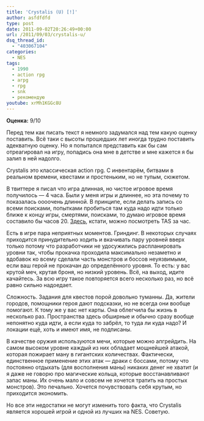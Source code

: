 ```yaml
---
title: 'Crystalis (U) [!]'
author: asfdfdfd
type: post
date: 2011-09-02T20:26:49+00:00
url: /2011/09/03/crystalis-u/
dsq_thread_id:
  - "403067104"
categories:
  - NES
tags:
  - 1990
  - action rpg
  - arpg
  - rpg
  - snk
  - рекомендую
youtube: xrMh1KGGc8U
---
```

**Оценка:** 9/10

Перед тем как писать текст я немного задумался над тем какую оценку поставить. Всё таки с высоты прошедших лет иногда трудно поставить адекватную оценку. Но я попытался представить как бы сам отреагировал на игру, попадись она мне в детстве и мне кажется я бы залип в ней надолго.

Crystalis это классическая action rpg. С инвентарём, битвами в реальном времени, квестами и простеньким, но не тупым, сюжетом. 

В твиттере я писал что игра длинная, но чистое игровое время получилось — 4 часа. Были у меня игры и длиннее, но эта почему то показалась оооочень длинной. В принципе, если делать запись со всеми поисками, попытками пробиться там куда надо идти только ближе к концу игры, смертями, поисками, то думаю игровое время составило бы часов 20. [Здесь](http://www.youtube.com/watch?v=v_BBEyzee5w), кстати, можно посмотреть TAS за час.

Есть в игре пара неприятных моментов. Гриндинг. В некоторых случаях приходится принудительно ходить и вкачивать пару уровней вверх только потому что разработчики не удосужились распланировать уровни так, чтобы прокачка проходила максимально незаметно и вдобавок ко всему сделали часть монстров и боссов неуязвимыми, если ваш герой не прокачан до определённого уровня. То есть: у вас крутой меч, крутая броня, но низкий уровень. Всё, на выход, идите качайтесь. За всю игру такое повторяется всего несколько раз, но всё равно сильно надоедает.

Сложность. Задания для квестов порой довольно туманны. Да, жители городов, помощники героя дают подсказки, но не всегда они вообще помогают. К тому же у вас нет карты. Она облегчила бы жизнь в несколько раз. Пространства здесь обширные и обычно сразу вообще непонятно куда идти, а если куда то забрёл, то туда ли куда надо? И локации ещё, хоть и имеют имя, не подписаны.

В качестве оружия используются мечи, которые можно апгрейдить. На самом высоком уровне каждый из них обладает мощнейшей атакой, которая пожирает ману в гигантских количествах. Фактически, единственное применение этих атак — драки с боссами, потому что постоянно отдыхать (для восполнения маны) никаких денег не хватит (и я даже не говорю про магические кольца, которые восстанавливают запас маны. Их очень мало и совсем не хочется тратить на простых монстров). Это печально. Хочется почувствовать себя крутым, но приходится экономить.

Но все эти недостатки не могут изменить того факта, что Crystalis является хорошей игрой и одной из лучших на NES. Советую.